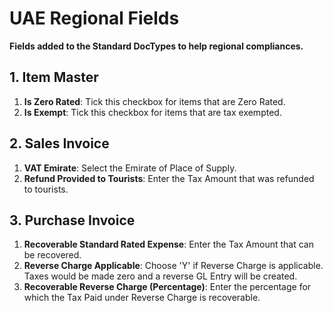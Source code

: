 
# UAE Regional Fields



**Fields added to the Standard DocTypes to help regional compliances.**


## 1. Item Master


1. **Is Zero Rated**: Tick this checkbox for items that are Zero Rated.
2. **Is Exempt**: Tick this checkbox for items that are tax exempted.


## 2. Sales Invoice


1. **VAT Emirate**: Select the Emirate of Place of Supply.
2. **Refund Provided to Tourists**: Enter the Tax Amount that was refunded to tourists.


## 3. Purchase Invoice


1. **Recoverable Standard Rated Expense**: Enter the Tax Amount that can be recovered.
2. **Reverse Charge Applicable**: Choose 'Y' if Reverse Charge is applicable. Taxes would be made zero and a reverse GL Entry will be created.
3. **Recoverable Reverse Charge (Percentage)**: Enter the percentage for which the Tax Paid under Reverse Charge is recoverable.




